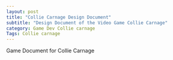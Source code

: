 ```yaml
---
layout: post
title: "Collie Carnage Design Document"
subtitle: "Design Document of the Video Game Collie Carnage"
category: Game Dev Collie carnage
Tags: Collie carnage
---
```


Game Document for Collie Carnage
